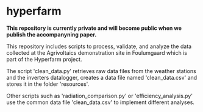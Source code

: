 # hyperfarm

**This repository is currently private and will become public when we publish the accompanyning paper.**


This repository includes scripts to process, validate, and analyze the data collected at the Agrivoltaics demonstration site in Foulumgaard which is part of the Hyperfarm project.

The script 'clean_data.py' retrieves raw data files from the weather stations and the inverters datalogger, creates a data file named 'clean_data.csv' and stores it in the folder 'resources'. 

Other scripts such as 'radiation_comparison.py' or 'efficiency_analysis.py' use the common data file 'clean_data.csv' to implement different analyses. 
